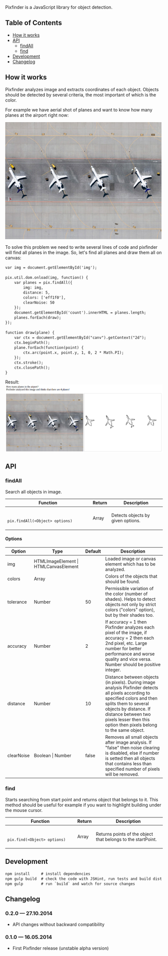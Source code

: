 Pixfinder is a JavaScript library for object detection.

## Table of Contents

- [How it works](#how-it-works)
- [API](#api)
    - [findAll](#findAll)
    - [find](#find)
- [Development](#development)
- [Changelog](#changelog)

## How it works

Pixfinder analyzes image and extracts coordinates of each object. Objects should be detected by several criteria, the most important of which is the color.

For example we have aerial shot of planes and want to know how many planes at the airport right now:

<img src="https://raw.githubusercontent.com/AndreyGeonya/pixfinder/bfs/readme-imgs/planes.jpg" />

To solve this problem we need to write several lines of code and pixfinder will find all planes in the image. So, let's find all planes and draw them all on canvas:

    var img = document.getElementById('img');

    pix.util.dom.onload(img, function() {
        var planes = pix.findAll({
            img: img,
            distance: 5,
            colors: ['eff1f0'],
            clearNoise: 50
        });
        document.getElementById('count').innerHTML = planes.length;
        planes.forEach(draw);
    });

    function draw(plane) {
        var ctx = document.getElementById("canv").getContext("2d");
        ctx.beginPath();
        plane.forEach(function(point) {
            ctx.arc(point.x, point.y, 1, 0, 2 * Math.PI);
        });
        ctx.stroke();
        ctx.closePath();
    }

Result:
<img src="https://raw.githubusercontent.com/AndreyGeonya/pixfinder/bfs/readme-imgs/planes-result.png" />

## API

### findAll

Search all objects in image.

<table>
    <thead>
        <tr>
            <th>Function</th>
            <th>Return</th>
            <th>Description</th>
        </tr>
    </thead>
    <tbody>
        <tr>
            <td>
                <code>
                    pix.findAll(&lt;Object&gt; options)
                </code>
            </td>
            <td>
                Array
            </td>
            <td>
                Detects objects by given options.
            </td>
        </tr>
    </tbody>
</table>

#### Options

<table>
    <thead>
        <tr>
            <th>Option</th>
            <th>Type</th>
            <th>Default</th>
            <th>Description</th>
        </tr>
    </thead>
    <tbody>
        <tr>
            <td>img</td>
            <td>HTMLImageElement | HTMLCanvasElement</td>
            <td></td>
            <td>Loaded image or canvas element which has to be analyzed.</td>
        </tr>
        <tr>
            <td>colors</td>
            <td>Array</td>
            <td></td>
            <td>Colors of the objects that should be found.</td>
        </tr>
        <tr>
            <td>tolerance</td>
            <td>Number</td>
            <td>50</td>
            <td>Permissible variation of the color (number of shades). Helps to detect objects not only by strict colors ("colors" option), but by their shades too.</td>
        </tr>
        <tr>
            <td>accuracy</td>
            <td>Number</td>
            <td>2</td>
            <td>If accuracy = 1 then Pixfinder analyzes each pixel of the image, if accuracy = 2 then each 2nd pixel, etc. Large number for better performance and worse quality and vice versa. Number should be positive integer.</td>
        </tr>
        <tr>
            <td>distance</td>
            <td>Number</td>
            <td>10</td>
            <td>Distance between objects (in pixels). During image analysis Pixfinder detects all pixels according to specified colors and then splits them to several objects by distance. If distance between two pixels lesser then this option then pixels belong to the same object.</td>
        </tr>
        <tr>
            <td>clearNoise</td>
            <td>Boolean | Number</td>
            <td>false</td>
            <td>Removes all small objects after image analysis. If "false" then noise clearing is disabled, else if number is setted then all objects that contains less than specified number of pixels will be removed.</td>
        </tr>       
    </tbody>
</table>

### find

Starts searching from start point and returns object that belongs to it. This method should be useful for example if you want to highlight building under the mouse cursor.

<table>
    <thead>
        <tr>
            <th>Function</th>
            <th>Return</th>
            <th>Description</th>
        </tr>
    </thead>
    <tbody>
        <tr>
            <td>
                <code>
                    pix.find(&lt;Object&gt; options)
                </code>
            </td>
            <td>
                Array
            </td>
            <td>
                Returns points of the object that belongs to the startPoint.
            </td>
        </tr>
    </tbody>
</table>

## Development

    npm install     # install dependencies
    npm gulp build  # check the code with JSHint, run tests and build dist
    npm gulp        # run `build` and watch for source changes

## Changelog

### 0.2.0 &mdash; 27.10.2014
* API changes without backward compatibility

### 0.1.0 &mdash; 16.05.2014

* First Pixfinder release (unstable alpha version)